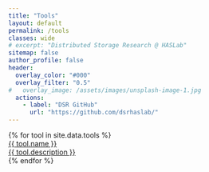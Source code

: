 ```yaml
---
title: "Tools"
layout: default
permalink: /tools
classes: wide
# excerpt: "Distributed Storage Research @ HASLab"
sitemap: false
author_profile: false
header:
  overlay_color: "#000"
  overlay_filter: "0.5"
#   overlay_image: /assets/images/unsplash-image-1.jpg
  actions:
    - label: "DSR GitHub"
      url: "https://github.com/dsrhaslab/"
---
```


<script
      src="https://code.jquery.com/jquery-3.4.1.min.js"
      integrity="sha256-CSXorXvZcTkaix6Yvo6HppcZGetbYMGWSFlBw8HfCJo="
      crossorigin="anonymous"
    ></script>
<script src="https://unpkg.com/magic-grid/dist/magic-grid.min.js"></script>

<script src="jquery.github.min.js"></script>

<div class="tools" id="tools_section">
    {% for tool in site.data.tools %}
    <a href="{{ tool.repo }}" target="_blank">
        <section>
            <div class="section_title">{{ tool.name }}</div>
            <div class="about_section">
                <span style="display:block">{{ tool.description }}</span>
            </div>
        </section>
    </a>
    {% endfor %}
</div>

<script>

    const magicProjectsGrid = new MagicGrid({
      container: "#tools_section",
      animate: false,
      gutter: 10, // default gutter size
      static: true,
      useMin: false,
      maxColumns: 4,
      useTransform: true
    });

    $('#tools_section').children().each(function(i, obj) {
      var href = $(this).attr('href');
      href = href.replace("https://github.com/", "https://api.github.com/repos/");
      var stargazers_count = -1;
      var forks_count = -1
      jQuery.getJSON(href, function(res) {
        stargazers_count = res.stargazers_count
        forks_count = res.forks_count
      });
      if (stargazers_count>-1) {
        $(this).find("section").append($('<div class="bottom_section"><span><i class="fas fa-star"></i>&nbsp;'+stargazers_count+'</span><span><i class="fas fa-code-branch"></i>&nbsp;'+forks_count+'</span></div>'));
      };
    });

    $("document").ready(() => {
      magicProjectsGrid.listen();
    });



</script>